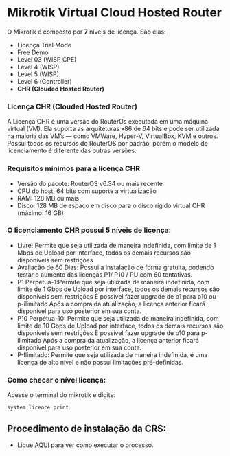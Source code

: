# Mikrotik Virtual Cloud Hosted Router

O Mikrotik é composto por **7** níveis de licença. São elas:

- Licença Trial Mode
- Free Demo
- Level 03 (WISP CPE)
- Level 4 (WISP)
- Level 5 (WISP)
- Level 6 (Controller)
- **CHR (Clouded Hosted Router)**

### Licença CHR (Clouded Hosted Router)
A Licença CHR é uma versão do RouterOs executada em uma máquina virtual (VM). Ela suporta as arquiteturas x86 de 64 bits e pode ser utilizada na maioria das VM’s — como VMWare, Hyper-V, VirtualBox, KVM e outros. Possui todos os recursos do RouterOS por padrão, porém o modelo de licenciamento é diferente das outras versões.

### Requisitos mínimos para a licença CHR
- Versão do pacote: RouterOS v6.34 ou mais recente
- CPU do host: 64 bits com suporte a virtualização
- RAM: 128 MB ou mais
- Disco: 128 MB de espaço em disco para o disco rígido virtual CHR (máximo: 16 GB)

### O licenciamento CHR possui 5 níveis de licença:

- Livre: Permite que seja utilizada de maneira indefinida,  com limite de  1 Mbps de Upload  por interface, todos os demais recursos são disponíveis sem restrições
- Avaliação de 60 Dias: Possui a instalação de forma gratuita, podendo testar o aumento das licenças P1/ P10 / PU com 60 tentativas.
- P1 Perpétua-1:Permite que seja utilizada de maneira indefinida, com limite de  1 Gbps de Upload  por interface, todos os demais recursos são disponíveis sem restrições É possível fazer upgrade de p1 para p10 ou p-ilimitado Após a compra da atualização, a licença anterior ficará disponível para uso posterior em sua conta.
- P10 Perpétua-10: Permite que seja utilizada de maneira indefinida, com limite de  10 Gbps de Upload  por interface, todos os demais recursos são disponíveis sem restrições É possível fazer upgrade de p10 para p-ilimitado Após a compra da atualização, a licença anterior ficará disponível para uso posterior em sua conta.
- P-Ilimitado: Permite que seja utilizada de maneira indefinida, é uma licença de alto nível e não possuí limitações pré-definidas.

### Como checar o nível licença:

Acesse o terminal do mikrotik e digite:

  ```system licence print```

## Procedimento de instalação da CRS:

- Lique [AQUI](InstalandoCHR.md) para ver como executar o processo.
